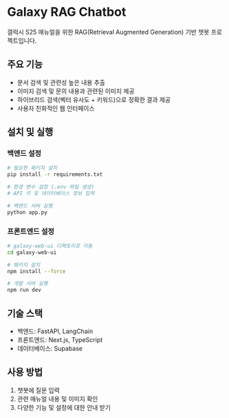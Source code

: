 # Galaxy RAG Chatbot

갤럭시 S25 매뉴얼을 위한 RAG(Retrieval Augmented Generation) 기반 챗봇 프로젝트입니다.

## 주요 기능

- 문서 검색 및 관련성 높은 내용 추출
- 이미지 검색 및 문의 내용과 관련된 이미지 제공
- 하이브리드 검색(벡터 유사도 + 키워드)으로 정확한 결과 제공
- 사용자 친화적인 웹 인터페이스

## 설치 및 실행

### 백엔드 설정

```bash
# 필요한 패키지 설치
pip install -r requirements.txt

# 환경 변수 설정 (.env 파일 생성)
# API 키 및 데이터베이스 정보 입력

# 백엔드 서버 실행
python app.py
```

### 프론트엔드 설정

```bash
# galaxy-web-ui 디렉토리로 이동
cd galaxy-web-ui

# 패키지 설치
npm install --force

# 개발 서버 실행
npm run dev
```

## 기술 스택

- 백엔드: FastAPI, LangChain
- 프론트엔드: Next.js, TypeScript
- 데이터베이스: Supabase

## 사용 방법

1. 챗봇에 질문 입력
2. 관련 매뉴얼 내용 및 이미지 확인
3. 다양한 기능 및 설정에 대한 안내 받기